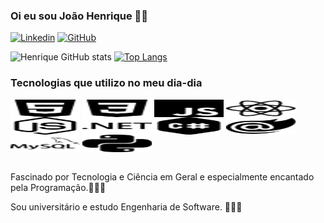 ### Oi eu sou João Henrique 🖖🏻

[![Linkedin](https://img.shields.io/badge/LinkedIn-0077B5?style=for-the-badge&logo=linkedin&logoColor=white)](https://www.linkedin.com/in/jo%C3%A3o-henrique-04134a209/)
[![GitHub](https://img.shields.io/badge/GitHub-100000?style=for-the-badge&logo=github&logoColor=white)](https://github.com/Joao-Henriq)

![Henrique GitHub stats](https://github-readme-stats.vercel.app/api?username=Joao-Henriq&show_icons=true&theme=blueberry)
[![Top Langs](https://github-readme-stats.vercel.app/api/top-langs/?username=Joao-Henriq)](https://github.com/Joao-Henriq/github-readme-stats)
### Tecnologias que utilizo no meu dia-dia
<div style="display: inline_block">
  <img width="111" height=28 align="center" alt="HTML5" src="./html5.svg""/>
  <img width="111" height=28 align="center" alt="CSS3" src="./css3.svg"/>
  <img width="111" height=28 align="center" alt="Javascript" src="./javascript.svg"/>
  <img width="111" height=28 align="center" alt="React" src="./react.svg"/>
  <img width="111" height=28 align="center" alt="NodeJs" src="./nodedotjs.svg"/>
  <img width="111" height=28 align="center" alt="Dotnet" src="./dotnet.svg"/>
  <img width="111" height=28 align="center" alt="C#" src="./csharp.svg"/>
  <img width="111" height=28 align="center" alt="Blazor" src="./blazor.svg"/>
  <img width="111" height=28 align="center" alt="mysql" src="./mysql.svg"/>
  <img width="111" height=28 align="center" alt="python" src="./python.svg"/>
</div>

<br>

Fascinado por Tecnologia e Ciência em Geral e especialmente encantado pela Programação.👨🏽‍💻

Sou universitário e estudo Engenharia de Software. 🧑🏻‍💻
